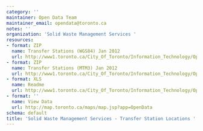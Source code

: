 ```yaml
---
category: ''
maintainer: Open Data Team
maintainer_email: opendata@toronto.ca
notes: ''
organization: 'Solid Waste Management Services '
resources:
- format: ZIP
  name: Transfer Stations (WGS84) Jan 2012
  url: http://www1.toronto.ca/City_Of_Toronto/Information_Technology/Open_Data/Data_Sets/Assets/Files/SWMS_-_Transfer_Station_Locations_wgs84_Jan2012.zip
- format: ZIP
  name: Transfer Stations (MTM3) Jan 2012
  url: http://www1.toronto.ca/City_Of_Toronto/Information_Technology/Open_Data/Data_Sets/Assets/Files/SWMS_-_Transfer_Station_Locations_mtm3_Jan2012.zip
- format: XLS
  name: Readme
  url: http://www1.toronto.ca/City_Of_Toronto/Information_Technology/Open_Data/Data_Sets/Assets/Files/Solid_Waste_Management_Services_-_Transfer_Station_Locations_Readme.xls
- format: ''
  name: View Data
  url: http://map.toronto.ca/maps/map.jsp?app=OpenData
schema: default
title: 'Solid Waste Management Services - Transfer Station Locations '
---
```

